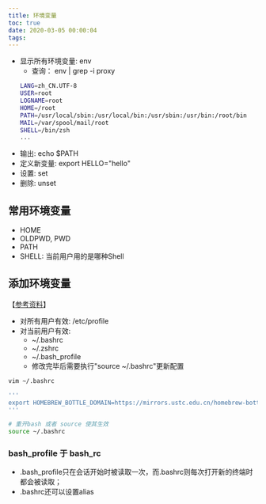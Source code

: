 ```yaml
---
title: 环境变量
toc: true
date: 2020-03-05 00:00:04
tags:
---
```



* 显示所有环境变量: env
	* 查询： env | grep -i proxy
	```sh
	LANG=zh_CN.UTF-8
	USER=root
	LOGNAME=root
	HOME=/root
	PATH=/usr/local/sbin:/usr/local/bin:/usr/sbin:/usr/bin:/root/bin
	MAIL=/var/spool/mail/root
	SHELL=/bin/zsh
	...
	```
* 输出: echo $PATH
* 定义新变量: export HELLO="hello"
* 设置: set
* 删除: unset


## 常用环境变量
* HOME
* OLDPWD, PWD
* PATH
* SHELL: 当前用户用的是哪种Shell



## 添加环境变量
【[参考资料](https://www.jianshu.com/p/ac2bc0ad3d74)】
* 对所有用户有效: /etc/profile
* 对当前用户有效: 
	* ~/.bashrc
	* ~/.zshrc
	* ~/.bash_profile
	* 修改完毕后需要执行"source ~/.bashrc"更新配置

```sh
vim ~/.bashrc

'''
export HOMEBREW_BOTTLE_DOMAIN=https://mirrors.ustc.edu.cn/homebrew-bottles
'''

# 重开bash 或者 source 使其生效
source ~/.bashrc
```

### bash_profile 于 bash_rc
* .bash_profile只在会话开始时被读取一次，而.bashrc则每次打开新的终端时都会被读取；
* .bashrc还可以设置alias
